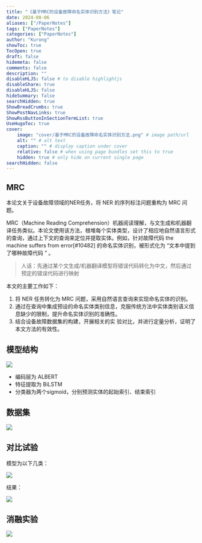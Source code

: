 ```yaml
---
title: "《基于MRC的设备故障命名实体识别方法》笔记"
date: 2024-08-06
aliases: ["/PaperNotes"]
tags: ["PaperNotes"]
categories: ["PaperNotes"]
author: "Kurong"
showToc: true
TocOpen: true
draft: false
hidemeta: false
comments: false
description: ""
disableHLJS: false # to disable highlightjs
disableShare: true
disableHLJS: false
hideSummary: false
searchHidden: true
ShowBreadCrumbs: true
ShowPostNavLinks: true
ShowRssButtonInSectionTermList: true
UseHugoToc: true
cover:
    image: "cover/基于MRC的设备故障命名实体识别方法.png" # image path/url
    alt: "" # alt text
    caption: "" # display caption under cover
    relative: false # when using page bundles set this to true
    hidden: true # only hide on current single page
searchHidden: false
---
```


## MRC

本论文关于设备故障领域的NER任务，将 NER 的序列标注问题重构为 MRC 问题。

MRC（Machine Reading Comprehension）机器阅读理解，与文生成和机器翻译任务类似。本论文使用该方法，根堆每个实体类型，设计了相应地自然语言形式的查询，通过上下文的查询来定位并提取实体。例如，针对故障代码 the machine suffers from error[#10482] 的命名实体识别，被形式化为 “文本中提到了哪种故障代码 ” 。

> 人话：先通过某个文生成/机器翻译模型将错误代码转化为中文，然后通过预定的错误代码进行映射

本文的主要工作如下： 

1. 将 NER 任务转化为 MRC 问题，采用自然语言查询来实现命名实体的识别。
2. 通过在查询中集成预设的命名实体类别信息，克服传统方法中实体类别语义信息缺少的限制，提升命名实体识别的准确性。 
3. 结合设备故障数据集的构建，开展相关的实 验对比，并进行定量分析，证明了本文方法的有效性。 



## 模型结构

![](/img/PaperNotes/基于MRC的设备故障命名实体识别方法_徐鹏/img1.png)

- 编码层为 ALBERT 
- 特征提取为 BiLSTM 
- 分类器为两个sigmoid，分别预测实体的起始索引、结束索引



## 数据集

![](/img/PaperNotes/基于MRC的设备故障命名实体识别方法_徐鹏/img2.png)



## 对比试验

模型为以下几类：

![](/img/PaperNotes/基于MRC的设备故障命名实体识别方法_徐鹏/img4.png)

结果：

![](/img/PaperNotes/基于MRC的设备故障命名实体识别方法_徐鹏/img3.png)



## 消融实验

![](/img/PaperNotes/基于MRC的设备故障命名实体识别方法_徐鹏/img5.png)
